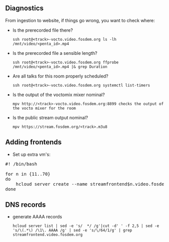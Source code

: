 ## Diagnostics
From ingestion to website, if things go wrong, you want to check where:
- Is the prerecorded file there?

  ```ssh root@<track>-vocto.video.fosdem.org ls -lh /mnt/video/<penta_id>.mp4```
- Is the prerecorded file a sensible length?

  ```ssh root@<track>-vocto.video.fosdem.org ffprobe /mnt/video/<penta_id>.mp4 |& grep Duration```
- Are all talks for this room properly scheduled?

  ```ssh root@<track>-vocto.video.fosdem.org systemctl list-timers```
- Is the output of the voctomix mixer nominal?

  ```mpv http://<track>-vocto.video.fosdem.org:8899 checks the output of the vocto mixer for the room```
- Is the public stream output nominal?

  ```mpv https://stream.fosdem.org/<track>.m3u8```

## Adding frontends
- Set up extra vm's:

<pre>
#! /bin/bash

for n in {11..70}
do
	hcloud server create --name streamfrontend$n.video.fosdem.org --image debian-10 --datacenter fsn1-dc14 --type cx21 --network video-int --ssh-key vk --ssh-key mark@looksaus --ssh-key gerry@fosdem.org
done
</pre>

## DNS records

- generate AAAA records

  ```hcloud server list | sed -e 's/  */ /g'|cut -d' ' -f 2,5 | sed -e 's/\(.*\) /\1\. AAAA /g' | sed -e 's/\/64/1/g' | grep streamfrontend.video.fosdem.org```
